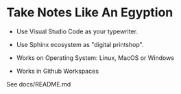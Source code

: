 # Take Notes Like An Egyption

- Use Visual Studio Code as your typewriter.
- Use Sphinx ecosystem as "digital printshop".

- Works on Operating System: Linux, MacOS or Windows
- Works in Github Workspaces

See docs/README.md

